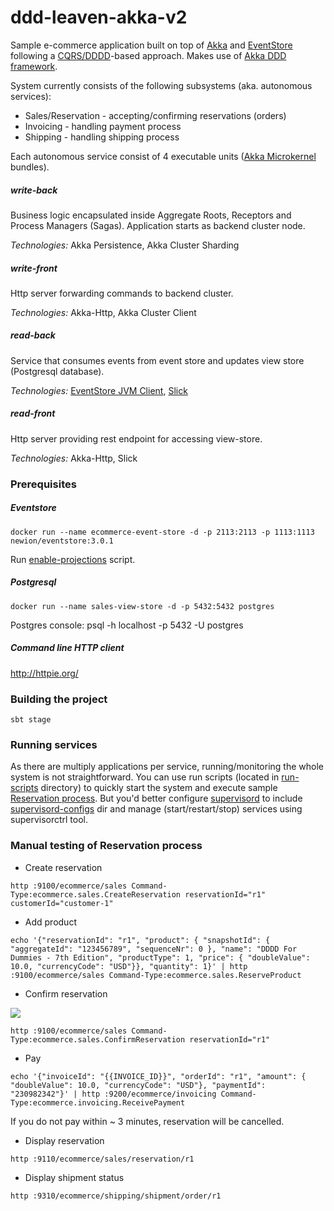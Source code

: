 ddd-leaven-akka-v2
==================
Sample e-commerce application built on top of [Akka](akka.io) and [EventStore](geteventstore.com) following a [CQRS/DDDD](http://abdullin.com/post/dddd-cqrs-and-other-enterprise-development-buzz-words)-based approach. Makes use of [Akka DDD framework](https://github.com/pawelkaczor/akka-ddd). 

System currently consists of the following subsystems (aka. autonomous services):

* Sales/Reservation - accepting/confirming reservations (orders)
* Invoicing - handling payment process
* Shipping - handling shipping process

Each autonomous service consist of 4 executable units ([Akka Microkernel](http://doc.akka.io/docs/akka/snapshot/scala/microkernel.html) bundles).

##### write-back
Business logic encapsulated inside Aggregate Roots, Receptors and Process Managers (Sagas). Application starts as backend cluster node.

*Technologies:* Akka Persistence, Akka Cluster Sharding

##### write-front
Http server forwarding commands to backend cluster. 

*Technologies:* Akka-Http, Akka Cluster Client

##### read-back
Service that consumes events from event store and updates view store (Postgresql database).

*Technologies:* [EventStore JVM Client](https://github.com/EventStore/EventStore.JVM), [Slick](http://slick.typesafe.com/)

##### read-front
Http server providing rest endpoint for accessing view-store. 

*Technologies:* Akka-Http, Slick


### Prerequisites

##### Eventstore

~~~
docker run --name ecommerce-event-store -d -p 2113:2113 -p 1113:1113 newion/eventstore:3.0.1
~~~
Run [enable-projections](https://github.com/pawelkaczor/ddd-leaven-akka-v2/blob/master/enable-projections) script.

##### Postgresql
~~~
docker run --name sales-view-store -d -p 5432:5432 postgres
~~~

Postgres console: psql -h localhost -p 5432 -U postgres


##### Command line HTTP client

http://httpie.org/

### Building the project
~~~
sbt stage
~~~

### Running services
As there are multiply applications per service, running/monitoring the whole system is not straightforward.
You can use run scripts (located in [run-scripts](https://github.com/pawelkaczor/ddd-leaven-akka-v2/blob/master/run-scripts) directory)
to quickly start the system and execute sample [Reservation process](#manual-testing). But you'd better configure [supervisord](http://supervisord.org/)
to include [supervisord-configs](https://github.com/pawelkaczor/ddd-leaven-akka-v2/blob/master/supervisord-configs) dir and
manage (start/restart/stop) services using supervisorctrl tool.

### <a name="manual-testing"></a>Manual testing of Reservation process

- Create reservation

~~~
http :9100/ecommerce/sales Command-Type:ecommerce.sales.CreateReservation reservationId="r1" customerId="customer-1"
~~~

- Add product

~~~
echo '{"reservationId": "r1", "product": { "snapshotId": { "aggregateId": "123456789", "sequenceNr": 0 }, "name": "DDDD For Dummies - 7th Edition", "productType": 1, "price": { "doubleValue": 10.0, "currencyCode": "USD"}}, "quantity": 1}' | http :9100/ecommerce/sales Command-Type:ecommerce.sales.ReserveProduct
~~~


- Confirm reservation

![](https://raw.githubusercontent.com/pawelkaczor/ddd-leaven-akka-v2/master/project/diagrams/OrderingSystem.png)

~~~
http :9100/ecommerce/sales Command-Type:ecommerce.sales.ConfirmReservation reservationId="r1"
~~~

- Pay

~~~
echo '{"invoiceId": "{{INVOICE_ID}}", "orderId": "r1", "amount": { "doubleValue": 10.0, "currencyCode": "USD"}, "paymentId": "230982342"}' | http :9200/ecommerce/invoicing Command-Type:ecommerce.invoicing.ReceivePayment
~~~

If you do not pay within ~ 3 minutes, reservation will be cancelled.

- Display reservation

~~~
http :9110/ecommerce/sales/reservation/r1
~~~

- Display shipment status

~~~
http :9310/ecommerce/shipping/shipment/order/r1
~~~
